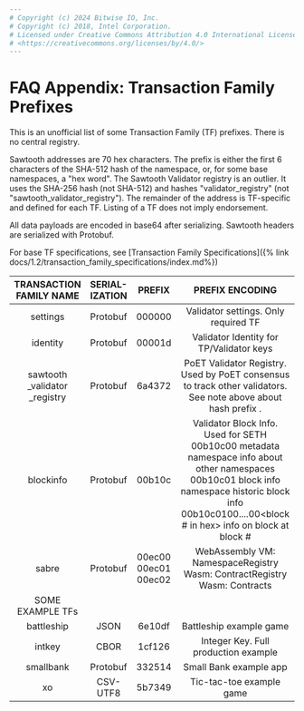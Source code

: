 ```yaml
---
# Copyright (c) 2024 Bitwise IO, Inc.
# Copyright (c) 2018, Intel Corporation.
# Licensed under Creative Commons Attribution 4.0 International License
# <https://creativecommons.org/licenses/by/4.0/>
---
```


# FAQ Appendix: Transaction Family Prefixes

This is an unofficial list of some Transaction Family (TF) prefixes.
There is no central registry.

Sawtooth addresses are 70 hex characters. The prefix is either the first
6 characters of the SHA-512 hash of the namespace, or, for some base
namespaces, a \"hex word\". The Sawtooth Validator registry is an
outlier. It uses the SHA-256 hash (not SHA-512) and hashes
\"validator_registry\" (not \"sawtooth_validator_registry\"). The
remainder of the address is TF-specific and defined for each TF. Listing
of a TF does not imply endorsement.

All data payloads are encoded in base64 after serializing. Sawtooth
headers are serialized with Protobuf.

For base TF specifications, see [Transaction Family
Specifications]({% link docs/1.2/transaction_family_specifications/index.md%})

[//]: # (TODO: Apply styling to table)

|          TRANSACTION FAMILY NAME         | SERIAL- IZATION |           PREFIX          |                                                                                                 PREFIX ENCODING                                                                                                 |
|:----------------------------------------:|:---------------:|:-------------------------:|:---------------------------------------------------------------------------------------------------------------------------------------------------------------------------------------------------------------:|
| settings                                 | Protobuf        | 000000                    | Validator settings.  Only required TF                                                                                                                                                                           |
| identity                                 | Protobuf        | 00001d                    | Validator Identity for TP/Validator keys                                                                                                                                                                        |
| sawtooth _validator _registry            | Protobuf        | 6a4372                    | PoET Validator Registry. Used by PoET consensus to track other validators. See note above about hash prefix .                                                                                                   |
| blockinfo                                | Protobuf        | 00b10c                    | Validator Block Info.  Used for SETH   00b10c00 metadata namespace info about other namespaces   00b10c01 block info namespace historic block info   00b10c0100....00<block # in hex> info on block at block #  |
| sabre                                    | Protobuf        | 00ec00   00ec01   00ec02  | WebAssembly VM: NamespaceRegistry   Wasm: ContractRegistry   Wasm: Contracts                                                                                                                                    |                                                                   |
| SOME EXAMPLE TFs                         |                 |                           |                                                                                                                                                                                                                 |
| battleship                               | JSON            | 6e10df                    | Battleship example game                                                                                                                                                                                         |
| intkey                                   | CBOR            | 1cf126                    | Integer Key. Full production example                                                                                                                                                                            |
| smallbank                                | Protobuf        | 332514                    | Small Bank example app                                                                                                                                                                                          |
| xo                                       | CSV-UTF8        | 5b7349                    | Tic-tac-toe example game                                                                                                                                                                                        |                                                                 |                                                                                                                                                                                          |
